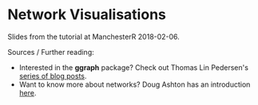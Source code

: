# Network Visualisations

Slides from the tutorial at ManchesterR 2018-02-06.

Sources / Further reading: 

- Interested in the **ggraph** package? Check out Thomas Lin Pedersen's [series of blog posts](https://www.data-imaginist.com/tags/ggraph/).
- Want to know more about networks? Doug Ashton has an introduction [here](https://github.com/dougmet/NetworksWorkshop).
